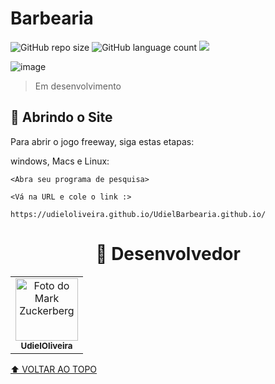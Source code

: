 # Barbearia

<!---Esses são exemplos. Veja https://shields.io para outras pessoas ou para personalizar este conjunto de escudos. Você pode querer incluir dependências, status do projeto e informações de licença aqui--->

![GitHub repo size](https://img.shields.io/github/repo-size/UdielOliveira/UdielBarbearia.github.io?style=for-the-badge)
![GitHub language count](https://img.shields.io/github/languages/count/UdielOliveira/UdielBarbearia.github.io?style=for-the-badge)
<img src="http://img.shields.io/static/v1?label=STATUS&message=EM%20DESENVOLVIMENTO&color=GREEN&style=for-the-badge"/>


![image](http://www.unow.com.br/emDesenvolvimento.gif)
> Em desenvolvimento

## 🚀 Abrindo o Site

Para abrir o jogo freeway, siga estas etapas:

windows, Macs e Linux:
```
<Abra seu programa de pesquisa>
```
```
<Vá na URL e cole o link :>
```
```
https://udieloliveira.github.io/UdielBarbearia.github.io/
```

<h1 style: align="center">🤝 Desenvolvedor</h1>

<table style: align="center">
    <td align="center">
      <a href="#">
        <img src="https://avatars.githubusercontent.com/u/113556350?v=4" width="100px;" alt="Foto do Mark Zuckerberg"/><br>
        <sub>
          <b>UdielOliveira</b>
        </sub>
      </a>
    </td>   
    </table>
    
[⬆ VOLTAR AO TOPO](#Barbearia)<br>
